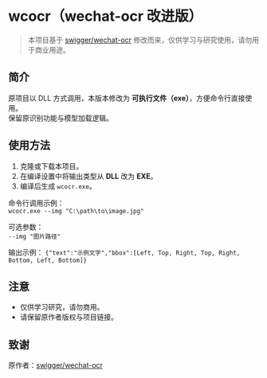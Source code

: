 # wcocr（wechat-ocr 改进版）

> 本项目基于 [swigger/wechat-ocr](https://github.com/swigger/wechat-ocr) 修改而来，仅供学习与研究使用，请勿用于商业用途。

## 简介
原项目以 DLL 方式调用，本版本修改为 **可执行文件（exe）**，方便命令行直接使用。  
保留原识别功能与模型加载逻辑。

## 使用方法
1. 克隆或下载本项目。  
2. 在编译设置中将输出类型从 **DLL** 改为 **EXE**。  
3. 编译后生成 `wcocr.exe`。

命令行调用示例：  
`wcocr.exe --img "C:\path\to\image.jpg"`

可选参数：  
`--img "图片路径"`

输出示例：
`{"text":"示例文字","bbox":[Left, Top, Right, Top, Right, Bottom, Left, Bottom]}`

## 注意
- 仅供学习研究，请勿商用。  
- 请保留原作者版权与项目链接。  

## 致谢
原作者：[swigger/wechat-ocr](https://github.com/swigger/wechat-ocr)
